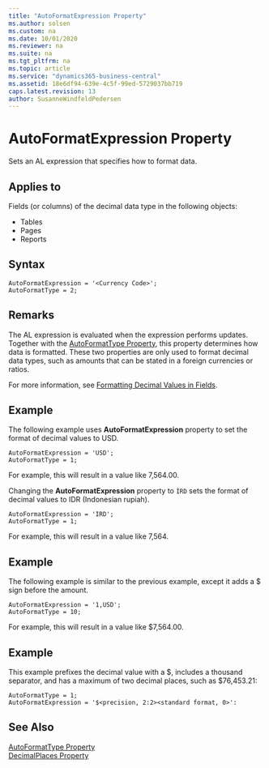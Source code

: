 ```yaml
---
title: "AutoFormatExpression Property"
ms.author: solsen
ms.custom: na
ms.date: 10/01/2020
ms.reviewer: na
ms.suite: na
ms.tgt_pltfrm: na
ms.topic: article
ms.service: "dynamics365-business-central"
ms.assetid: 18e6df94-639e-4c5f-99ed-5729037bb719
caps.latest.revision: 13
author: SusanneWindfeldPedersen
---
```


# AutoFormatExpression Property
Sets an AL expression that specifies how to format data.  
  
## Applies to  
 Fields (or columns) of the decimal data type in the following objects:  
  
- Tables  
- Pages   
- Reports  
  
## Syntax
```
AutoFormatExpression = '<Currency Code>';
AutoFormatType = 2;
```


## Remarks

The AL expression is evaluated when the expression performs updates. Together with the [AutoFormatType Property](devenv-autoformattype-property.md), this property determines how data is formatted. These two properties are only used to format decimal data types, such as amounts that can be stated in a foreign currencies or ratios.

For more information, see [Formatting Decimal Values in Fields](../devenv-format-field-data.md).

## Example

The following example uses **AutoFormatExpression** property to set the format of decimal values to USD.

```
AutoFormatExpression = 'USD';
AutoFormatType = 1;
```

For example, this will result in a value like 7,564.00.


Changing the **AutoFormatExpression** property to `ÌRD` sets the format of decimal values to IDR \(Indonesian rupiah\).

```
AutoFormatExpression = 'IRD';
AutoFormatType = 1;
```
For example, this will result in a value like 7,564.

## Example

The following example is similar to the previous example, except it adds a $ sign before the amount.

```
AutoFormatExpression = '1,USD';
AutoFormatType = 10;
```

For example, this will result in a value like $7,564.00.

## Example

This example prefixes the decimal value with a $, includes a thousand separator, and has a maximum of two decimal places, such as $76,453.21:

```
AutoFormatType = 1;
AutoFormatExpression = '$<precision, 2:2><standard format, 0>':
```
## See Also

[AutoFormatType Property](devenv-autoformattype-property.md)  
[DecimalPlaces Property](devenv-decimalplaces-property.md)